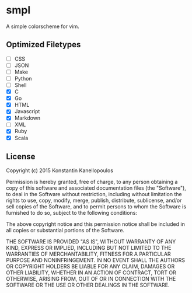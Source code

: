 # smpl
A simple colorscheme for vim.

## Optimized Filetypes
- [ ] CSS
- [ ] JSON
- [ ] Make
- [ ] Python
- [ ] Shell
- [x] C
- [x] Go
- [x] HTML
- [x] Javascript
- [x] Markdown
- [ ] XML
- [x] Ruby
- [x] Scala

## License
Copyright (c) 2015 Konstantin Kanellopoulos

Permission is hereby granted, free of charge, to any person obtaining a copy
of this software and associated documentation files (the "Software"), to deal
in the Software without restriction, including without limitation the rights
to use, copy, modify, merge, publish, distribute, sublicense, and/or sell
copies of the Software, and to permit persons to whom the Software is
furnished to do so, subject to the following conditions:

The above copyright notice and this permission notice shall be included in all
copies or substantial portions of the Software.

THE SOFTWARE IS PROVIDED "AS IS", WITHOUT WARRANTY OF ANY KIND, EXPRESS OR
IMPLIED, INCLUDING BUT NOT LIMITED TO THE WARRANTIES OF MERCHANTABILITY,
FITNESS FOR A PARTICULAR PURPOSE AND NONINFRINGEMENT. IN NO EVENT SHALL THE
AUTHORS OR COPYRIGHT HOLDERS BE LIABLE FOR ANY CLAIM, DAMAGES OR OTHER
LIABILITY, WHETHER IN AN ACTION OF CONTRACT, TORT OR OTHERWISE, ARISING FROM,
OUT OF OR IN CONNECTION WITH THE SOFTWARE OR THE USE OR OTHER DEALINGS IN THE
SOFTWARE.
